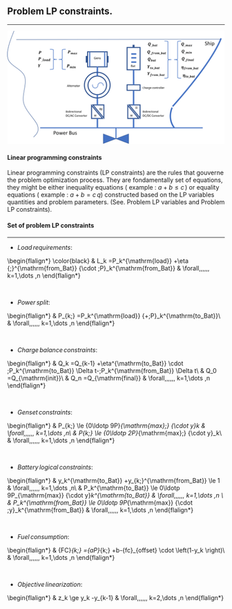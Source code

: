 ## Problem LP constraints.
---

![Screenshot](img/hyh_illustration_constraints.png)

#### Linear programming constraints

Linear programming constraints (LP constraints) are the rules that gouverne the problem optimization process. They are fondamentally set of equations, they might be either inequality equations ( example : ${a} + {b} \le {c}\,$)   or equality equations  ( example : ${a} + {b} = {c}\,q$) constructed based on the LP variables quantities and problem parameters. (See. Problem LP variables and Problem LP constraints). 

#### Set of problem LP constraints
---



- $Load\,requirements :$ 

\begin{flalign*}
\color{black}
& L_k =P_k^{\mathrm{load}} +\eta {\;}^{\mathrm{from\_Bat}} {\cdot \;P}_k^{\mathrm{from\_Bat}}  & \forall\,\,\,\,\,\, k=1,\dots ,n
\end{flalign*}        


<br>

- $Power \, split :$ 

\begin{flalign*}
& P_{k\;} =P_k^{\mathrm{load}} {+\;P}_k^{\mathrm{to\_Bat}}\ & \forall\,\,\,\,\,\, k=1,\dots ,n 
\end{flalign*}         

<br>

- $Charge \,balance \,constraints :$

\begin{flalign*}
& Q_k =Q_{k-1} +\eta^{\mathrm{to\_Bat}} \cdot \;P_k^{\mathrm{to\_Bat}} \Delta t-\;P_k^{\mathrm{from\_Bat}} \Delta t\\
& Q_0 =Q_{\mathrm{init}}\\
& Q_n =Q_{\mathrm{final}} & \forall\,\,\,\,\,\, k=1,\dots ,n
\end{flalign*}   

<br>

- $Genset\, constraints :$


\begin{flalign*}
& P_{k\;} \le {0\ldotp 9P}_{\mathrm{max}\;} {\cdot y}_k  & \forall\,\,\,\,\,\, k=1,\dots ,n\\
& P_{k\;} \le {0\ldotp 2P}_{\mathrm{max}\;} {\cdot y}_k\ & \forall\,\,\,\,\,\, k=1,\dots ,n 
\end{flalign*}   

<br>

- $Battery \,logical \,constraints :$ 


\begin{flalign*}
& y_k^{\mathrm{to\_Bat}} +y_{k\;}^{\mathrm{from\_Bat}} \le 1  & \forall\,\,\,\,\,\, k=1,\dots ,n\\
& P_k^{\mathrm{to\_Bat}} \le 0\ldotp 9P_{\mathrm{max}} {\cdot y}_k^{\mathrm{to\_Bat}} & \forall\,\,\,\,\,\, k=1,\dots ,n \\
& P_k^{\mathrm{from\_Bat}} \le 0\ldotp 9P_{\mathrm{max}} {\cdot \;y}_k^{\mathrm{from\_Bat}}  & \forall\,\,\,\,\,\, k=1,\dots ,n
\end{flalign*}    

<br>

- $Fuel \,consumption :$

\begin{flalign*}
& {FC}_{k\;} ={aP}_{k\;} +b-{fc}_{offset} \cdot \left(1-y_k \right)\  & \forall\,\,\,\,\,\, k=1,\dots ,n
\end{flalign*}


<br>

- $Objective \,linearization :$ 


\begin{flalign*}
& z_k \ge y_k -y_{k-1} & \forall\,\,\,\,\,\, k=2,\dots ,n
\end{flalign*}         

<br>
<br>